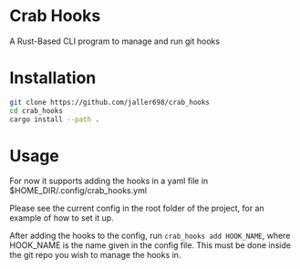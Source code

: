# Crab Hooks
A Rust-Based CLI program to manage and run git hooks

# Installation

```bash
git clone https://github.com/jaller698/crab_hooks
cd crab_hooks
cargo install --path .
```

# Usage
For now it supports adding the hooks in a yaml file in $HOME_DIR/.config/crab_hooks.yml

Please see the current config in the root folder of the project, for an example of how to set it up.

After adding the hooks to the config, run `crab_hooks add HOOK_NAME`, where HOOK_NAME is the name given in the config file. This must be done inside the git repo you wish to manage the hooks in.

